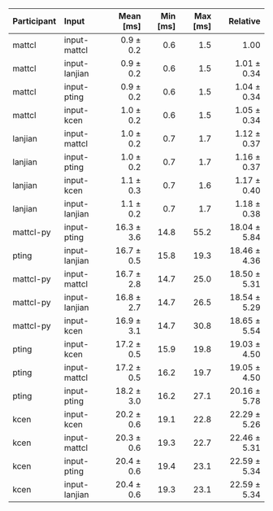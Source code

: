 | Participant | Input | Mean [ms] | Min [ms] | Max [ms] | Relative |
|:---|:---|---:|---:|---:|---:|
| mattcl | input-mattcl | 0.9 ± 0.2 | 0.6 | 1.5 | 1.00 |
| mattcl | input-lanjian | 0.9 ± 0.2 | 0.6 | 1.5 | 1.01 ± 0.34 |
| mattcl | input-pting | 0.9 ± 0.2 | 0.6 | 1.5 | 1.04 ± 0.34 |
| mattcl | input-kcen | 1.0 ± 0.2 | 0.6 | 1.5 | 1.05 ± 0.34 |
| lanjian | input-mattcl | 1.0 ± 0.2 | 0.7 | 1.7 | 1.12 ± 0.37 |
| lanjian | input-pting | 1.0 ± 0.2 | 0.7 | 1.7 | 1.16 ± 0.37 |
| lanjian | input-kcen | 1.1 ± 0.3 | 0.7 | 1.6 | 1.17 ± 0.40 |
| lanjian | input-lanjian | 1.1 ± 0.2 | 0.7 | 1.7 | 1.18 ± 0.38 |
| mattcl-py | input-pting | 16.3 ± 3.6 | 14.8 | 55.2 | 18.04 ± 5.84 |
| pting | input-lanjian | 16.7 ± 0.5 | 15.8 | 19.3 | 18.46 ± 4.36 |
| mattcl-py | input-mattcl | 16.7 ± 2.8 | 14.7 | 25.0 | 18.50 ± 5.31 |
| mattcl-py | input-lanjian | 16.8 ± 2.7 | 14.7 | 26.5 | 18.54 ± 5.29 |
| mattcl-py | input-kcen | 16.9 ± 3.1 | 14.7 | 30.8 | 18.65 ± 5.54 |
| pting | input-kcen | 17.2 ± 0.5 | 15.9 | 19.8 | 19.03 ± 4.50 |
| pting | input-mattcl | 17.2 ± 0.5 | 16.2 | 19.7 | 19.05 ± 4.50 |
| pting | input-pting | 18.2 ± 3.0 | 16.2 | 27.1 | 20.16 ± 5.78 |
| kcen | input-kcen | 20.2 ± 0.6 | 19.1 | 22.8 | 22.29 ± 5.26 |
| kcen | input-mattcl | 20.3 ± 0.6 | 19.3 | 22.7 | 22.46 ± 5.31 |
| kcen | input-pting | 20.4 ± 0.6 | 19.4 | 23.1 | 22.59 ± 5.34 |
| kcen | input-lanjian | 20.4 ± 0.6 | 19.3 | 23.1 | 22.59 ± 5.34 |
